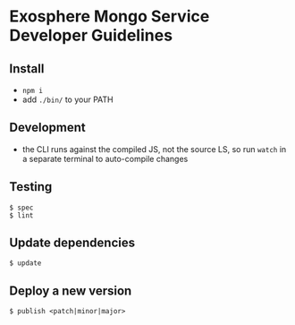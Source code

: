 # Exosphere Mongo Service Developer Guidelines

## Install

* `npm i`
* add `./bin/` to your PATH


## Development

* the CLI runs against the compiled JS, not the source LS,
  so run `watch` in a separate terminal to auto-compile changes


## Testing

```
$ spec
$ lint
```


## Update dependencies

```
$ update
```


## Deploy a new version

```
$ publish <patch|minor|major>
```
